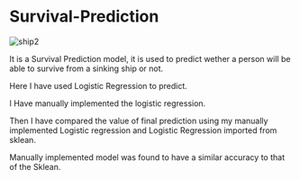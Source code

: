 # Survival-Prediction

![ship2](https://user-images.githubusercontent.com/90207953/180640842-1d58d22b-866c-4529-9a58-aebec7497a94.jpeg)

It is a Survival Prediction model, it is used to predict wether a person will be able to survive from a sinking ship or not.


Here I have used Logistic Regression to predict.


I Have manually implemented the logistic regression.


Then I have compared the value of final prediction using my manually implemented Logistic regression and Logistic Regression imported from sklean.


Manually implemented model was found to have a similar accuracy to that of the Sklean.


